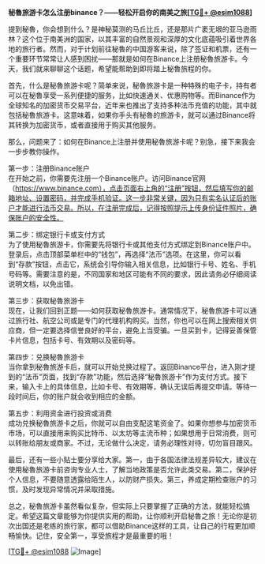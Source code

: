 **秘魯旅游卡怎么注册binance？——轻松开启你的南美之旅[[TG💪+ @esim1088](https://t.me/s/esim1088)]**

提到秘魯，你会想到什么？是神秘莫测的马丘比丘，还是那片广袤无垠的亚马逊雨林？这个位于南美洲的国家，以其丰富的自然景观和深厚的文化底蕴吸引着世界各地的旅行者。然而，对于计划前往秘魯的中国游客来说，除了签证和机票，还有一个重要环节常常让人感到困扰——那就是如何在Binance上注册秘魯旅游卡。今天，我们就来聊聊这个话题，希望能帮助到即将踏上秘魯旅程的你。

首先，什么是秘魯旅游卡呢？简单来说，秘魯旅游卡是一种特殊的电子卡，持有者可以在秘魯享受一系列便捷的服务，比如快速通关、优惠购物等。而Binance作为全球知名的加密货币交易平台，近年来也推出了支持多种法币充值的功能，其中就包括秘魯旅游卡。这意味着，如果你手头有秘魯的旅游卡，就可以通过Binance将其转换为加密货币，或者直接用于购买其他服务。

那么，问题来了：如何在Binance上注册并使用秘魯旅游卡呢？别急，接下来我会一步步教你操作。

第一步：注册Binance账户  
在开始之前，你需要先注册一个Binance账户。访问Binance官网（https://www.binance.com），点击页面右上角的“注册”按钮，然后填写你的邮箱地址、设置密码，并完成手机验证。这一步非常关键，因为只有实名认证后的账户才能进行法币交易。所以，在注册完成后，记得按照提示上传身份证件照片，确保账户的安全性。

第二步：绑定银行卡或支付方式  
为了使用秘魯旅游卡，你需要先将银行卡或其他支付方式绑定到Binance账户中。登录后，点击顶部菜单栏中的“钱包”，再选择“法币”选项。在这里，你可以看到“存款”按钮，点击它，系统会引导你输入相关信息，比如银行卡号、姓名、手机号码等。需要注意的是，不同国家和地区可能有不同的要求，因此请务必仔细阅读说明文档，以免出错。

第三步：获取秘魯旅游卡  
现在，让我们回到正题——如何获取秘魯旅游卡。通常情况下，秘魯旅游卡可以通过旅行社、航空公司或是专门的代理机构购买。当然，你也可以在网上搜索相关供应商，但一定要选择信誉良好的平台，避免上当受骗。一旦买到卡，记得妥善保管卡片信息，包括卡号、有效期以及密码等。

第四步：兑换秘魯旅游卡  
当你拿到秘魯旅游卡后，就可以开始兑换过程了。返回Binance平台，进入刚才提到的“法币”页面，找到“存款”功能，然后选择“秘魯旅游卡”作为支付方式。接下来，输入卡上的具体信息，比如卡号、有效期等，确认无误后再提交申请。等待一段时间后，你的账户就会收到相应的金额。

第五步：利用资金进行投资或消费  
成功兑换秘魯旅游卡之后，你就可以自由支配这笔资金了。如果你想参与加密货币市场，可以直接用来购买比特币、以太坊等主流币种；如果想用于日常消费，则可以转账给朋友或商家。不过，无论做什么决定，请务必理性对待，切勿盲目跟风。

最后，还有一些小贴士要分享给大家。第一，由于各国法律法规差异较大，建议在使用秘魯旅游卡前咨询专业人士，了解当地政策是否允许此类交易。第二，保护好个人信息，不要随意透露给陌生人，以防财产损失。第三，养成定期检查账户的习惯，及时发现异常情况并采取措施。

总之，秘魯旅游卡虽然看似复杂，但实际上只要掌握了正确的方法，就能轻松搞定。希望这篇文章能够为你提供实用的帮助，让你顺利开启秘魯之旅！无论你是初次出国还是老练的旅行家，都可以借助Binance这样的工具，让自己的行程更加顺畅愉快。记住，安全第一，享受旅程才是最重要的哦！

[[TG💪+ @esim1088](https://t.me/s/esim1088) ![Image](https://i.postimg.cc/4NQfJmqS/Snipaste-2025-05-13-00-14-12.png)]